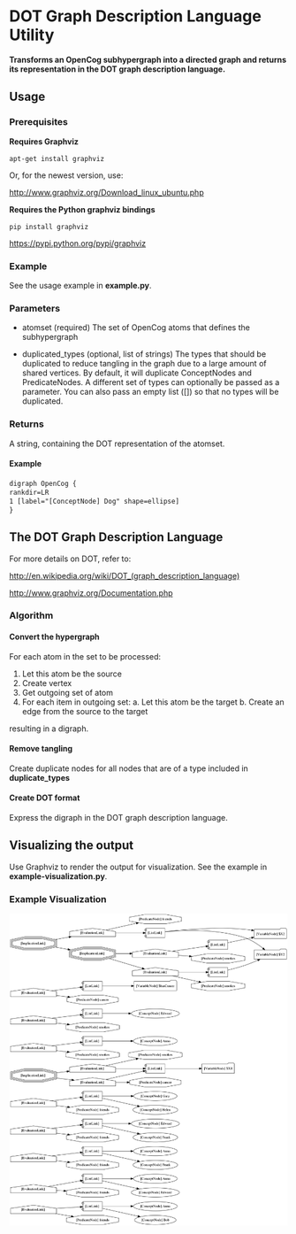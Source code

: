 DOT Graph Description Language Utility
======================================

**Transforms an OpenCog subhypergraph into a directed graph and returns its
representation in the DOT graph description language.**

## Usage

### Prerequisites

**Requires Graphviz**

```
apt-get install graphviz
```

Or, for the newest version, use:

http://www.graphviz.org/Download_linux_ubuntu.php

**Requires the Python graphviz bindings**

```
pip install graphviz
```

https://pypi.python.org/pypi/graphviz

### Example

See the usage example in **example.py**.

### Parameters

- atomset (required) The set of OpenCog atoms that defines the subhypergraph

- duplicated_types (optional, list of strings)
    The types that should be duplicated to reduce tangling in the graph due to a large amount of shared vertices.
    By default, it will duplicate ConceptNodes and PredicateNodes.
    A different set of types can optionally be passed as a parameter.
    You can also pass an empty list ([]) so that no types will be duplicated.

### Returns

A string, containing the DOT representation of the atomset.

#### Example

```
digraph OpenCog {
rankdir=LR
1 [label="[ConceptNode] Dog" shape=ellipse]
}
```

## The DOT Graph Description Language

For more details on DOT, refer to:

http://en.wikipedia.org/wiki/DOT_(graph_description_language)

http://www.graphviz.org/Documentation.php

### Algorithm

#### Convert the hypergraph

For each atom in the set to be processed:

1. Let this atom be the source
2. Create vertex
3. Get outgoing set of atom
4. For each item in outgoing set:
    a. Let this atom be the target
    b. Create an edge from the source to the target

resulting in a digraph.

#### Remove tangling

Create duplicate nodes for all nodes that are of a type included in **duplicate_types**

#### Create DOT format
Express the digraph in the DOT graph description language.

## Visualizing the output

Use Graphviz to render the output for visualization. See the example in **example-visualization.py**.

### Example Visualization
![Example](https://raw.githubusercontent.com/cosmoharrigan/diagrams/master/smokes/png/duplicate-conceptnode-predicatenode-shapes.png)
